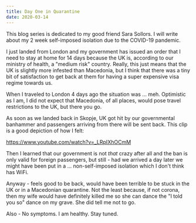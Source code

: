 ```yaml
---
title: Day One in Quarantine
date: 2020-03-14
---
```


This blog series is dedicated to my good friend Sara Sollors. I will write about my 2 week self-imposed isolation due to the COVID-19 pandemic.

I just landed from London and my government has issued an order that I need to stay at home for 14 days because the UK is, according to our ministry of health, a "medium risk" country. Really, this just means that the UK is slightly more infested than Macedonia, but I think that there was a tiny bit of satisfaction to get back at them for having a super expensive visa regime towards us.

When I traveled to London 4 days ago the situation was ... meh. Optimistic as I am, I did not expect that Macedonia, of all places, would pose travel restrictions to the UK, but there you go.

As soon as we landed back in Skopje, UK got hit by our governmental banhammer and passengers arriving from there will be sent back. This clip is a good depiction of how I felt:

https://www.youtube.com/watch?v=_LRpIXhOCmM

Then I learned that our government is not *that* crazy after all and the ban is only valid for foreign passengers, but still - had we arrived a day later we might have been put in a ... non-self-imposed isolation which I don't think has WiFi.

Anyway - feels good to be back, would have been terrible to be stuck in the UK or in a Macedonian quarantine. Not the least because, if not corona, then my wife would have definitely killed me so she can dance the "I told you so" dance on my grave. She did tell me not to go.

Also - No symptoms. I am healthy. Stay tuned.




